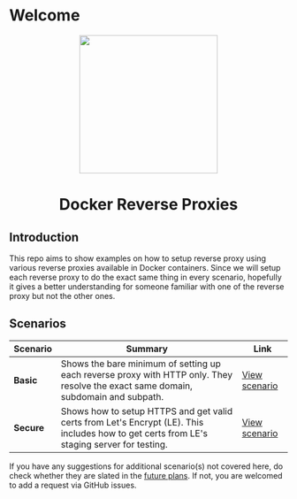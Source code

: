 # Welcome

<p align="center">
  <img width="auto" height="250" src="/logo.svg">
  <h1 style="text-align:center;">Docker Reverse Proxies</h1>
</p>

## Introduction

This repo aims to show examples on how to setup reverse proxy using various reverse proxies available in Docker containers. Since we will setup each reverse proxy to do the exact same thing in every scenario, hopefully it gives a better understanding for someone familiar with one of the reverse proxy but not the other ones.

## Scenarios

| Scenario   | Summary                                                                                                                                    | Link                      |
| ---------- | ------------------------------------------------------------------------------------------------------------------------------------------ | ------------------------- |
| **Basic**  | Shows the bare minimum of setting up each reverse proxy with HTTP only. They resolve the exact same domain, subdomain and subpath.         | [View scenario](./basic)  |
| **Secure** | Shows how to setup HTTPS and get valid certs from Let's Encrypt (LE). This includes how to get certs from LE's staging server for testing. | [View scenario](./secure) |

If you have any suggestions for additional scenario(s) not covered here, do check whether they are slated in the [future plans](https://github.com/azrikahar/docker-reverse-proxies#future-plans). If not, you are welcomed to add a request via GitHub issues.